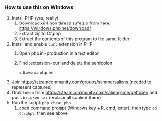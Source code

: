 ### How to use this on Windows

1. Install PHP (yes, really)
   1. Download x64 non thread safe zip from here: https://windows.php.net/download/     
   2. Extract zip to C:\php
   3. Extract the contents of this program to the same folder 
2. Install and enable `curl` extension in PHP
   1. Open php.ini-production in a text editor
   2. Find ;extension=curl and delete the semicolon
        
        c.Save as php.ini
3. Join https://steamcommunity.com/groups/summersaliens  (needed to represent captures)
4. Grab `token` from https://steamcommunity.com/saliengame/gettoken and put it in `token.txt` (replace all content there)
5. Run the script: `php cheat.php`
   1. open command prompt (Windows key + R, cmd, enter), then type `cd C:\php\`, then see above

